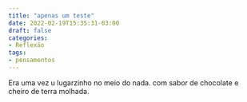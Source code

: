 ```yaml
---
title: "apenas um teste"
date: 2022-02-19T15:35:31-03:00
draft: false
categories: 
- Reflexão
tags: 
- pensamentos
---
```


Era uma vez u lugarzinho no meio do nada. com sabor de chocolate e cheiro de terra molhada.

